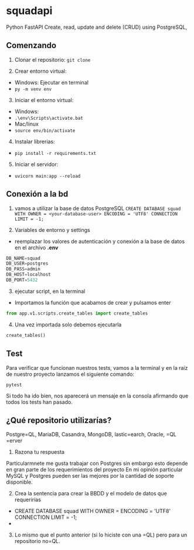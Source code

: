 # squadapi
Python FastAPI Create, read, update and delete (CRUD) using PostgreSQL,

## Comenzando 

1. Clonar el repositorio:
`git clone`

2. Crear entorno virtual:
  * Windows:
  Ejecutar en terminal
   * `py -m venv env`
  
3. Iniciar el entorno virtual:
  * Windows:
   * `.\env\Scripts\activate.bat`
  * Mac/linux
   * `source env/bin/activate`
  
4. Instalar librerias:
  * `pip install -r requirements.txt`
  
5. Iniciar el servidor:
  * `uvicorn main:app --reload`

## Conexión a la bd

1. vamos a utilizar la base de datos PostgreSQL
  `CREATE DATABASE squad WITH OWNER = <your-database-user> ENCODING = 'UTF8' CONNECTION LIMIT = -1;`

2. Variables de entorno y settings
  * reemplazar los valores de autenticación y conexión a la base de datos en el archivo **.env**

   ```py
  DB_NAME=squad
  DB_USER=postgres
  DB_PASS=admin
  DB_HOST=localhost
  DB_PORT=5432
  ```

3.  ejecutar script, en la terminal
  * Importamos la función que acabamos de crear y pulsamos enter
  ```py
  from app.v1.scripts.create_tables import create_tables
  ```

4. Una vez importada solo debemos ejecutarla
  ```py
  create_tables()
  ```

## Test

Para verificar que funcionan nuestros tests, vamos a la terminal y en la raíz de nuestro proyecto lanzamos el siguiente comando:

```
pytest
```

Si todo ha ido bien, nos aparecerá un mensaje en la consola afirmando que todos los tests han pasado.

## ¿Qué repositorio utilizarías?

Postgre=QL, MariaDB, Casandra, MongoDB, lastic=earch, Oracle, =QL =erver


1. Razona tu respuesta

  Particularmnete me gusta trabajar con Postgres sin embargo esto depende en gran parte de los requerimientos del proyecto En mi opinión particular MySQL y Postgres pueden ser las mejores por la cantidad de soporte disponible.

2. Crea la sentencia para crear la BBDD y el modelo de datos que requerirías

* CREATE DATABASE squad WITH OWNER = <your-database-user> ENCODING = 'UTF8' CONNECTION LIMIT = -1;
* 

3. Lo mismo que el punto anterior (si lo hiciste con una =QL) pero para un repositorio no=QL.
